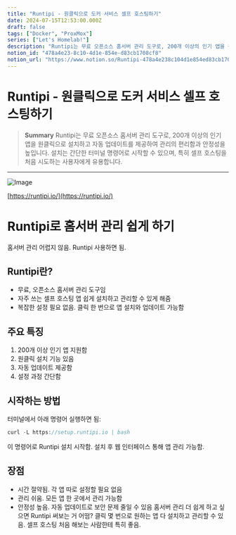 ```yaml
---
title: "Runtipi - 원클릭으로 도커 서비스 셀프 호스팅하기"
date: 2024-07-15T12:53:00.000Z
draft: false
tags: ["Docker", "ProxMox"]
series: ["Let's Homelab!"]
description: "Runtipi는 무료 오픈소스 홈서버 관리 도구로, 200개 이상의 인기 앱을 원클릭으로 설치하고 자동 업데이트를 제공하여 관리의 편리함과 안정성을 높입니다. 설치는 간단한 터미널 명령어로 시작할 수 있으며, 특히 셀프 호스팅을 처음 시도하는 사용자에게 유용합니다."
notion_id: "478a4e23-8c10-4d1e-854e-d83cb1708cf8"
notion_url: "https://www.notion.so/Runtipi-478a4e238c104d1e854ed83cb1708cf8"
---
```


# Runtipi - 원클릭으로 도커 서비스 셀프 호스팅하기

> **Summary**
> Runtipi는 무료 오픈소스 홈서버 관리 도구로, 200개 이상의 인기 앱을 원클릭으로 설치하고 자동 업데이트를 제공하여 관리의 편리함과 안정성을 높입니다. 설치는 간단한 터미널 명령어로 시작할 수 있으며, 특히 셀프 호스팅을 처음 시도하는 사용자에게 유용합니다.

---

![Image](https://prod-files-secure.s3.us-west-2.amazonaws.com/09ccd4d5-876c-4bba-bbdf-cc77a0a11257/0d212b36-85dd-48f1-8e46-c1f2c2e1b464/Untitled.png?X-Amz-Algorithm=AWS4-HMAC-SHA256&X-Amz-Content-Sha256=UNSIGNED-PAYLOAD&X-Amz-Credential=ASIAZI2LB4665PKGPIRZ%2F20250724%2Fus-west-2%2Fs3%2Faws4_request&X-Amz-Date=20250724T083533Z&X-Amz-Expires=3600&X-Amz-Security-Token=IQoJb3JpZ2luX2VjEAAaCXVzLXdlc3QtMiJGMEQCIGhy17aPk7FlT6Vvo92gJMZymi49FxUaBavtXIM6r5a2AiACwMN7p6TZE1W6roroSNWaD11TpvT%2Fn9IYBstgdX7hwir%2FAwgpEAAaDDYzNzQyMzE4MzgwNSIMob%2BnRP8f9AJPZr4VKtwDJ3x6JHkvEUZroH%2FKA3gRyeRMXyyID0qicTmYRRdHRm%2B7muhWVhZR0fxQq3hoSG%2FchaH%2BdCRWUgbThaWqTKFYpgxH%2BIFuvKb2EREFesBBDj4U%2Bc7IVj3WqAqIG8j21YZ83oh30QqtywaqMmgfVNViWg6lMgDAmcR7MNWmPoZiOit6zmd%2FO%2FchOwh826kqn2UjGzj1KtDSIoQpAV%2Fu6tBqqmN38Et3XcZFWb0VAB5jBxI2lXN5FvekZFP5UYccyQqL4nxT8YczjgUSWpyEGTL30KWLl7cBu2DpgMHyA2wTdu0nHpp9ss7%2B%2Bl7nyzzk%2F%2FguYroLXFtnyYTFnBb2zNvXVj87cypfo47mzXk6%2BTjgl%2FNjoQNR7pCbpnCSm5rJsNNeVyj9vu2yI9XCV%2BaYv%2B8NOPCWZD2grPTfzHUe%2BiYjgzN9OBxxz6EyyTnjaQx0LwQlOfvx96Wy1ENG8r0ErsivH19rG9%2B5vljwKbgbXgUoiIb0X2Pa3n41MhhhjrJErlKFegI5CELHvCgHoFC3R0DEFC2aniJZ%2FsAk0arU8g7PKqCX6tfIRxMnpOcu24jc5%2BcyZ879OK0U5klr94c4R6xp8f4HZyA68fxjrQIEaABTNBqvd6LR8gGtpC8AWq4wyc%2BHxAY6pgFNsLgg2WYeBCkbCgb7TZXgieBate4eIjcg%2ByL61sPJOSRwhAitwxF5HkR6pzgtI%2B%2FAfZWt0zj%2BSoxcEFLwEIK%2FT7tWHsIq6qnytEHqFeXy%2BNGBmxZBQlq78GSKOpZr8%2B99AU65Y6q%2BKVpLQuoISp2DosdDjrKIEiOMSLNAGuoB%2BBV6hs84SZX3EWZ0skwvDT9GDYLzhI85d15sfIzfVSthlhmqxj4Y&X-Amz-Signature=a26e18377db70cf05579b4d29f671d183ec39805fbcd083cecb15801e1c73469&X-Amz-SignedHeaders=host&x-amz-checksum-mode=ENABLED&x-id=GetObject)

[https://runtipi.io/](https://runtipi.io/)

# Runtipi로 홈서버 관리 쉽게 하기

홈서버 관리 어렵지 않음. Runtipi 사용하면 됨.

## Runtipi란?

- 무료, 오픈소스 홈서버 관리 도구임
- 자주 쓰는 셀프 호스팅 앱 쉽게 설치하고 관리할 수 있게 해줌
- 복잡한 설정 필요 없음. 클릭 한 번으로 앱 설치와 업데이트 가능함
## 주요 특징

1. 200개 이상 인기 앱 지원함
1. 원클릭 설치 기능 있음
1. 자동 업데이트 제공함
1. 설정 과정 간단함
## 시작하는 방법

터미널에서 아래 명령어 실행하면 됨:

```javascript
curl -L https://setup.runtipi.io | bash
```

이 명령어로 Runtipi 설치 시작함. 설치 후 웹 인터페이스 통해 앱 관리 가능함.

## 장점

- 시간 절약됨. 각 앱 따로 설정할 필요 없음
- 관리 쉬움. 모든 앱 한 곳에서 관리 가능함
- 안정성 높음. 자동 업데이트로 보안 문제 줄일 수 있음
홈서버 관리 더 쉽게 하고 싶으면 Runtipi 써보는 거 어떰? 클릭 몇 번으로 원하는 앱 다 설치하고 관리할 수 있음. 셀프 호스팅 처음 해보는 사람한테 특히 좋음.

